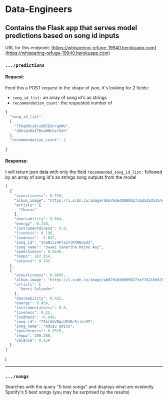 # Data-Engineers
## Contains the Flask app that serves model predictions based on song id inputs
URL for this endpoint: [https://whispering-refuge-19940.herokuapp.com](https://whispering-refuge-19940.herokuapp.com)
### `.../predictions`
#### Request:
Feed this a POST request in the shape of json, it's 
looking for 2 fields:
 - `song_id_list:` an array of song id's as strings
 - `recommendation_count:` the requested number of 
```js
{
  "song_id_list":
  [
    "7FGq80cy8juXBCD2nrqdWU",
    "20hsdn8oITBsuWNLhzr5eh"
  ],
  "recommendation_count": 3
	
}
```

#### Response:
t will return json data with only the field `recommended_song_id_list:` followed by an array of song id's as strings
song outputs from the model

```js
[
  {
    "acousticness": 0.228,
    "album_image": "https://i.scdn.co/image/ab67616d0000b2736d5d2d5364c9ba375163e5ea",
    "artists": [
      "Chorus"
    ],
    "danceability": 0.684,
    "energy": 0.746,
    "instrumentalness": 0.0,
    "liveness": 0.196,
    "loudness": -5.847,
    "song_id": "3nGNIiz4PTsZ7cRhNNuSd2",
    "song_name": "Swami Samartha Majhe Aai",
    "speechiness": 0.0448,
    "tempo": 107.854,
    "valence": 0.745
  },
  {
    "acousticness": 0.0695,
    "album_image": "https://i.scdn.co/image/ab67616d0000b273ef7d21b6670eb2bad94301d6",
    "artists": [
      "Henri Salvador"
    ],
    "danceability": 0.425,
    "energy": 0.459,
    "instrumentalness": 0.0,
    "liveness": 0.21,
    "loudness": -6.648,
    "song_id": "25kL0XVBAcUR3Bc5iihs55",
    "song_name": "Adieu adios",
    "speechiness": 0.0326,
    "tempo": 108.288,
    "valence": 0.459
  }
]
```

I

---

### `.../songs`
Searches with the query "5 best songs" and displays what are evidently Spotify's 5 best songs (you may be surprised by the results)  

